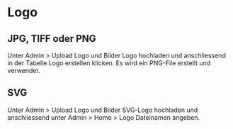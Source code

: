 # Logo 

## JPG, TIFF oder PNG 

Unter Admin > Upload Logo und Bilder Logo hochladen und anschliessend in der Tabelle Logo erstellen klicken. Es wird ein PNG-File erstellt und verwendet.

## SVG 

Unter Admin > Upload Logo und Bilder SVG-Logo hochladen und anschliessend unter Admin > Home > Logo Dateinamen angeben.
